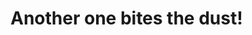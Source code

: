 # **Another one bites the dust!**
<!---
rockyamethyst/rockyamethyst is a ✨ special ✨ repository because its `README.md` (this file) appears on your GitHub profile.
You can click the Preview link to take a look at your changes.
--->
